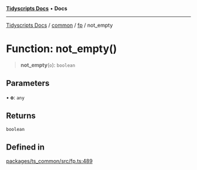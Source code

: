 [**Tidyscripts Docs**](../../../../../README.md) • **Docs**

***

[Tidyscripts Docs](../../../../../globals.md) / [common](../../../README.md) / [fp](../README.md) / not\_empty

# Function: not\_empty()

> **not\_empty**(`o`): `boolean`

## Parameters

• **o**: `any`

## Returns

`boolean`

## Defined in

[packages/ts\_common/src/fp.ts:489](https://github.com/sheunaluko/tidyscripts/blob/master/packages/ts_common/src/fp.ts#L489)

